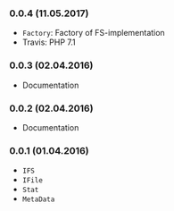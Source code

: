 ### 0.0.4 (11.05.2017)

* `Factory`: Factory of FS-implementation
* Travis: PHP 7.1

### 0.0.3 (02.04.2016)

* Documentation

### 0.0.2 (02.04.2016)

* Documentation

### 0.0.1 (01.04.2016)

* `IFS`
* `IFile`
* `Stat`
* `MetaData`

